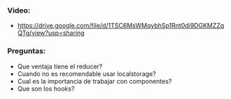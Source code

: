 ### Video:
- https://drive.google.com/file/d/1TSC6MsWMqybhSp1Rnt0di9DGKMZZqQTg/view?usp=sharing
### Preguntas:
- Que ventaja tiene el reducer?
- Cuando no es recomendable usar localstorage?
- Cual es la importancia de trabajar con componentes?
- Que son los hooks?

